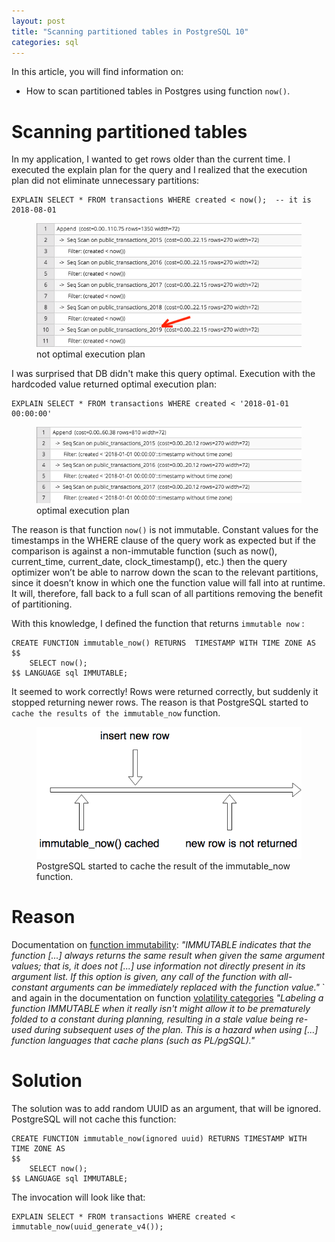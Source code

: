 ```yaml
---
layout: post
title: "Scanning partitioned tables in PostgreSQL 10"
categories: sql
---
```


In this article, you will find information on: 
* How to scan partitioned tables in Postgres using function `now()`.

# Scanning partitioned tables 
In my application, I wanted to get rows older than the current time. 
I executed the explain plan for the query and I realized that the execution plan did not eliminate unnecessary partitions: 
```
EXPLAIN SELECT * FROM transactions WHERE created < now();  -- it is 2018-08-01
```
<figure>
  <img src="/assets/2018-09-01-scanning-partition-tables/execution_plan_now.png" alt="Execution plan for now function"> 
  <figcaption>not optimal execution plan</figcaption>
</figure>

I was surprised that DB didn't make this query optimal. Execution with the hardcoded value returned optimal execution plan:
```
EXPLAIN SELECT * FROM transactions WHERE created < '2018-01-01 00:00:00'
```
<figure>
  <img src="/assets/2018-09-01-scanning-partition-tables/execution_plan_static_date.png" alt="Execution plan for static date"> 
  <figcaption>optimal execution plan</figcaption>
</figure>

The reason is that function `now()` is not immutable. 
Constant values for the timestamps in the WHERE clause of the query work as expected but if the comparison is against a non-immutable function (such as now(), current_time, current_date, clock_timestamp(), etc.) then the query optimizer won’t be able to narrow down the scan to the relevant partitions, since it doesn’t know in which one the function value will fall into at runtime. It will, therefore, fall back to a full scan of all partitions removing the benefit of partitioning.

With this knowledge, I defined the function that returns `immutable now` :
```
CREATE FUNCTION immutable_now() RETURNS  TIMESTAMP WITH TIME ZONE AS $$
    SELECT now();
$$ LANGUAGE sql IMMUTABLE;
```
It seemed to work correctly! Rows were returned correctly, but suddenly it stopped returning newer rows.
The reason is that PostgreSQL started to `cache the results of the immutable_now` function.
<figure>
  <img src="/assets/2018-09-01-scanning-partition-tables/flow_diagram.png" alt="Flow diagram"> 
  <figcaption>PostgreSQL started to cache the result of the immutable_now function.</figcaption>
</figure>

# Reason 
Documentation on [function immutability](https://www.postgresql.org/docs/current/static/sql-createfunction.html):
_"IMMUTABLE indicates that the function [...] always returns the same result when given the same argument values; that is, it does not [...] use information not directly present in its argument list. If this option is given, any call of the function with all-constant arguments can be immediately replaced with the function value."_
`
and again in the documentation on function [volatility categories](https://www.postgresql.org/docs/current/static/xfunc-volatility.html)
_"Labeling a function IMMUTABLE when it really isn't might allow it to be prematurely folded to a constant during planning, resulting in a stale value being re-used during subsequent uses of the plan. This is a hazard when using [...] function languages that cache plans (such as PL/pgSQL)."_

# Solution 
The solution was to add random UUID as an argument, that will be ignored. PostgreSQL will not cache this function: 
```
CREATE FUNCTION immutable_now(ignored uuid) RETURNS TIMESTAMP WITH TIME ZONE AS 
$$
    SELECT now();
$$ LANGUAGE sql IMMUTABLE;
```
The invocation will look like that: 
```
EXPLAIN SELECT * FROM transactions WHERE created < immutable_now(uuid_generate_v4());
```

